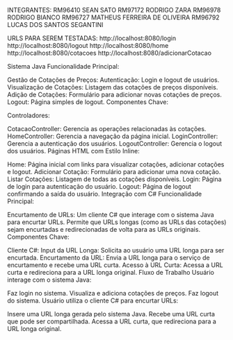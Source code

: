 INTEGRANTES:
RM96410 SEAN SATO
RM97172 RODRIGO ZARA
RM96978 RODRIGO BIANCO
RM96727 MATHEUS FERREIRA DE OLIVEIRA
RM96792 LUCAS DOS SANTOS SEGANTINI



URLS PARA SEREM TESTADAS:
http://localhost:8080/login
http://localhost:8080/logout
http://localhost:8080/home
http://localhost:8080/cotacoes
http://localhost:8080/adicionarCotacao






Sistema Java
Funcionalidade Principal:

Gestão de Cotações de Preços:
Autenticação: Login e logout de usuários.
Visualização de Cotações: Listagem das cotações de preços disponíveis.
Adição de Cotações: Formulário para adicionar novas cotações de preços.
Logout: Página simples de logout.
Componentes Chave:

Controladores:

CotacaoController: Gerencia as operações relacionadas às cotações.
HomeController: Gerencia a navegação da página inicial.
LoginController: Gerencia a autenticação dos usuários.
LogoutController: Gerencia o logout dos usuários.
Páginas HTML com Estilo Inline:

Home: Página inicial com links para visualizar cotações, adicionar cotações e logout.
Adicionar Cotação: Formulário para adicionar uma nova cotação.
Listar Cotações: Listagem de todas as cotações disponíveis.
Login: Página de login para autenticação do usuário.
Logout: Página de logout confirmando a saída do usuário.
Integração com C#
Funcionalidade Principal:

Encurtamento de URLs:
Um cliente C# que interage com o sistema Java para encurtar URLs.
Permite que URLs longas (como as URLs das cotações) sejam encurtadas e redirecionadas de volta para as URLs originais.
Componentes Chave:

Cliente C#:
Input da URL Longa: Solicita ao usuário uma URL longa para ser encurtada.
Encurtamento da URL: Envia a URL longa para o serviço de encurtamento e recebe uma URL curta.
Acesso à URL Curta: Acessa a URL curta e redireciona para a URL longa original.
Fluxo de Trabalho
Usuário interage com o sistema Java:

Faz login no sistema.
Visualiza e adiciona cotações de preços.
Faz logout do sistema.
Usuário utiliza o cliente C# para encurtar URLs:

Insere uma URL longa gerada pelo sistema Java.
Recebe uma URL curta que pode ser compartilhada.
Acessa a URL curta, que redireciona para a URL longa original.
